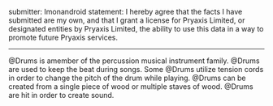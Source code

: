 submitter: Imonandroid
statement: I hereby agree that the facts I have submitted are my own, and that I grant a license for Pryaxis Limited, or designated entities by Pryaxis Limited, the ability to use this data in a way to promote future Pryaxis services.

----

@Drums is amember of the percussion musical instrument family.
@Drums are used to keep the beat during songs.
Some @Drums utilize tension cords in order to change the pitch of the drum while playing.
@Drums can be created from a single piece of wood or multiple staves of wood.
@Drums are hit in order to create sound.
